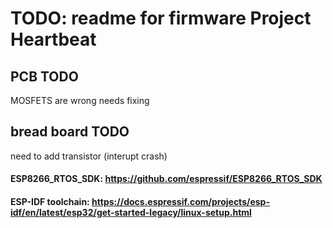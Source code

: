 # TODO: readme for firmware Project Heartbeat

## PCB TODO
MOSFETS are wrong needs fixing

## bread board TODO
need to add transistor (interupt crash)

#### ESP8266_RTOS_SDK: https://github.com/espressif/ESP8266_RTOS_SDK
#### ESP-IDF toolchain: https://docs.espressif.com/projects/esp-idf/en/latest/esp32/get-started-legacy/linux-setup.html